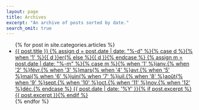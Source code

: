 ```yaml
---
layout: page
title: Archives
excerpt: "An archive of posts sorted by date."
search_omit: true
---
```


<ul class="post-list">
{% for post in site.categories.articles %} 
  <li><article><a href="{{ site.url }}{{ post.url }}">{{ post.title }} <span class="entry-date"><time datetime="{{ post.date | date_to_xmlschema }}">{% assign d = post.date | date: "%-d"  %}{% case d %}{% when '1' %}{{ d }}er{% else %}{{ d }}{% endcase %} {% assign m = post.date | date: "%-m" %}{% case m %}{% when '1' %}janv.{% when '2' %}févr.{% when '3' %}mars{% when '4' %}avr.{% when '5' %}mai{% when '6' %}juin{% when '7' %}juil.{% when '8' %}août{% when '9' %}sept.{% when '10' %}oct.{% when '11' %}nov.{% when '12' %}déc.{% endcase %} {{ post.date | date: '%Y' }}</time></span>{% if post.excerpt %} <span class="excerpt">{{ post.excerpt }}</span>{% endif %}</a></article></li>
{% endfor %}
</ul>

